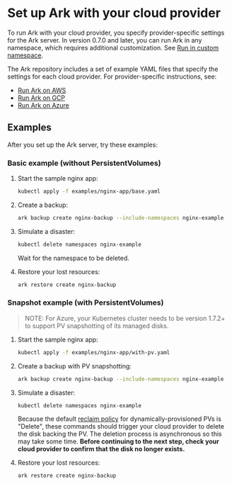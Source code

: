 # Set up Ark with your cloud provider

To run Ark with your cloud provider, you specify provider-specific settings for the Ark server. In version 0.7.0 and later, you can run Ark in any namespace, which requires additional customization. See [Run in custom namespace][3].

The Ark repository includes a set of example YAML files that specify the settings for each cloud provider. For provider-specific instructions, see:

* [Run Ark on AWS][0]
* [Run Ark on GCP][1]
* [Run Ark on Azure][2]

## Examples

After you set up the Ark server, try these examples:

### Basic example (without PersistentVolumes)

1. Start the sample nginx app:

    ```bash
    kubectl apply -f examples/nginx-app/base.yaml
    ```

1. Create a backup:

    ```bash
    ark backup create nginx-backup --include-namespaces nginx-example
    ```

1. Simulate a disaster:

    ```bash
    kubectl delete namespaces nginx-example
    ```

    Wait for the namespace to be deleted.

1. Restore your lost resources:

    ```bash
    ark restore create nginx-backup
    ```

### Snapshot example (with PersistentVolumes)

> NOTE: For Azure, your Kubernetes cluster needs to be version 1.7.2+ to support PV snapshotting of its managed disks.

1. Start the sample nginx app:

    ```bash
    kubectl apply -f examples/nginx-app/with-pv.yaml
    ```

1. Create a backup with PV snapshotting:

    ```bash
    ark backup create nginx-backup --include-namespaces nginx-example
    ```

1. Simulate a disaster:

    ```bash
    kubectl delete namespaces nginx-example
    ```

    Because the default [reclaim policy][19] for dynamically-provisioned PVs is "Delete", these commands should trigger your cloud provider to delete the disk backing the PV. The deletion process is asynchronous so this may take some time. **Before continuing to the next step, check your cloud provider to confirm that the disk no longer exists.**

1. Restore your lost resources:

    ```bash
    ark restore create nginx-backup
    ```

[0]: /aws-config.md
[1]: /gcp-config.md
[2]: /azure-config.md
[3]: /namespace.md
[19]: https://kubernetes.io/docs/concepts/storage/persistent-volumes/#reclaiming